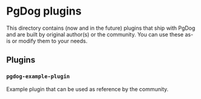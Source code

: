 # PgDog plugins

This directory contains (now and in the future) plugins that ship with PgDog and are built by original author(s)
or the community. You can use these as-is or modify them to your needs.

## Plugins

### `pgdog-example-plugin`

Example plugin that can be used as reference by the community.
